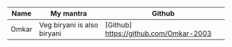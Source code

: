| Name           | My mantra             | Github                                       |
| -------------- | ---------------------  | -------------------------------------------- |
| Omkar          |Veg biryani is also biryani |[Github] https://github.com/Omkar-2003  |
